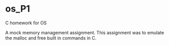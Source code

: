 # os_P1
C homework for OS

A mock memory management assignment. This assignment was to emulate the malloc and free built in commands in C.
